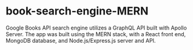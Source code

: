 # book-search-engine-MERN
Google Books API search engine utilizes a GraphQL API built with Apollo Server. The app was built using the MERN stack, with a React front end, MongoDB database, and Node.js/Express.js server and API.
